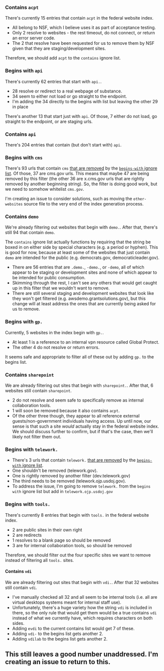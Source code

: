 

### Contains `acpt`

There's currently 15 entries that contain `acpt` in the federal website index.
- All belong to NSF, which I believe uses it as part of acceptance testing.
- Only 2 resolve to websites - the rest timeout, do not connect, or return an error server code.
- The 2 that resolve have been requested for us to remove them by NSF given that they are staging/development sites.

Therefore, we should add `acpt` to the `contains` ignore list.  


### Begins with `api`

There's currently 62 entries that start with `api.`.  
- 28 resolve or redirect to a real webpage of substance.
- 34 seem to either not load or go straight to the endpoint.
- I'm adding the 34 directly to the begins with list but leaving the other 29 in place

There's another 13 that start just with `api`.  Of those, 7 either do not load, go straight to the endpoint, or are staging urls.  

### Contains `api`

There's 204 entries that contain (but don't start with) `api`.  


### Begins with `cms`

There's 93 urls that contain `cms` [that are removed](https://github.com/GSA/federal-website-index/blob/main/data/snapshots/ignored-removed-begins.csv) by the [`begins-with` ignore list](https://github.com/GSA/federal-website-index/blob/main/criteria/ignore-list-begins.csv).  Of those, 37 are cms.gov urls.  This means that maybe 47 are being removed by this filter (the other 36 are x.cms.gov urls that are rightly removed by another beginning string).  So, the filter is doing good work, but we need to somehow whitelist `cms.gov`.    

I'm creating an issue to consider solutions, such as moving the `other-websites` source file to the very end of the index generation process.  


### Contains `demo`

We're already filtering out websites that begin with `demo.`.  After that, there's still 94 that contain `demo`.  

The `contains` ignore list actually functions by requiring that the string be boxed in on either side by special characters (e.g. a period or hyphen).  This is good for now, because at least some of the websites that just contain `demo` are intended for the public (e.g. democrats.gov, democraticleader.gov).  

- There are 56 entries that are `.demo.`, `-demo.`, or `-demo`, all of which appear to be staging or development sites and none of which appear to be intended for public consumption.
- Skimming through the rest, I can't see any others that would get caught up in this filter that we wouldn't want to remove.
- There are still several staging and development websites that look like they won't get filtered (e.g. awsdemo.grantsolutions.gov), but this change will at least address the ones that are currently being asked for us to remove.

### Begins with `gp.`

Currently, 5 websites in the index begin with `gp.`.  

- At least 1 is a reference to an internal vpn resource called Global Protect.
- The other 4 do not resolve or return errors.

It seems safe and appropriate to filter all of these out by adding `gp.` to the begins list.  


### Contains `sharepoint`

We are already filtering out sites that begin with `sharepoint.`.  After that, 6 websites still contain `sharepoint`.  
- 2 do not resolve and seem safe to specifically remove as internal collaboration tools.
- 1 will soon be removed because it also contains `acpt`.  
- Of the other three though, they appear to all reference external guests/non-government individuals having access.  Up until now, our sense is that such a site *would* actually stay in the federal website index.  We should discuss further to confirm, but if that's the case, then we'll likely not filter them out.


### Begins with `telework.`

- There's 3 urls that contain `telework.` [that are removed](https://github.com/GSA/federal-website-index/blob/main/data/snapshots/ignored-removed-begins.csv) by the [`begins-with` ignore list](https://github.com/GSA/federal-website-index/blob/main/criteria/ignore-list-begins.csv).
- One shouldn't be removed (telework.gov).
- One is rightly removed by another filter (dev.telework.gov)
- The third needs to be removed (telework.ojp.usdoj.gov).
- To address the issue, I'm going to remove `telework.` from the `begins with` ignore list but add in `telework.ojp.usdoj.gov`



### Begins with `tools.`

There's currently 8 entries that begin with `tools.` in the federal website index.  
- 2 are public sites in their own right
- 2 are redirects
- 1 resolves to a blank page so should be removed
- 3 are for internal collaboration tools, so should be removed

Therefore, we should filter out the four specific sites we want to remove instead of filtering all `tools.` sites.  

#### Contains `vdi`

We are already filtering out sites that begin with `vdi.`.  After that 32 websites still contain `vdi`.  

- I've manually checked all 32 and all seem to be internal tools (i.e. all are virtual desktops systems meant for internal staff use).
- Unfortunately, there's a huge variety how the string `vdi` is included in there, so the only rule that would get them would be a true contains `vdi` instead of what we currently have, which requires characters on both sides.
- Adding `evdi` to the current contains list would get 7 of these.
- Adding `vdi-` to the begins list gets another 2.
- Adding `vdilab` to the begins list gets another 2.

This still leaves a good number unaddressed.  I'm creating an issue to return to this.  
- 
